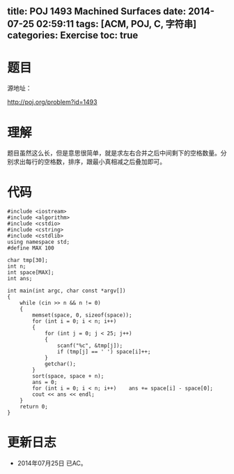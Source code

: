 ﻿title: POJ 1493 Machined Surfaces
date: 2014-07-25 02:59:11
tags: [ACM, POJ, C, 字符串]
categories: Exercise
toc: true
---
# 题目
源地址：

http://poj.org/problem?id=1493

# 理解
题目虽然这么长，但是意思很简单，就是求左右合并之后中间剩下的空格数量。分别求出每行的空格数，排序，跟最小真相减之后叠加即可。

<!-- more -->

# 代码

```
#include <iostream>
#include <algorithm>
#include <cstdio>
#include <cstring>
#include <cstdlib>
using namespace std;
#define MAX 100

char tmp[30];
int n;
int space[MAX];
int ans;

int main(int argc, char const *argv[])
{
    while (cin >> n && n != 0)
    {
        memset(space, 0, sizeof(space));
        for (int i = 0; i < n; i++)
        {
            for (int j = 0; j < 25; j++)
            {
                scanf("%c", &tmp[j]);
                if (tmp[j] == ' ') space[i]++;
            }
            getchar();
        }
        sort(space, space + n);
        ans = 0;
        for (int i = 0; i < n; i++)    ans += space[i] - space[0];
        cout << ans << endl;
    }
    return 0;
}

```

# 更新日志
- 2014年07月25日 已AC。